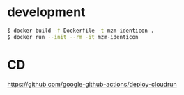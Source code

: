 # development

```bash
$ docker build -f Dockerfile -t mzm-identicon .
$ docker run --init --rm -it mzm-identicon
```

# CD

https://github.com/google-github-actions/deploy-cloudrun